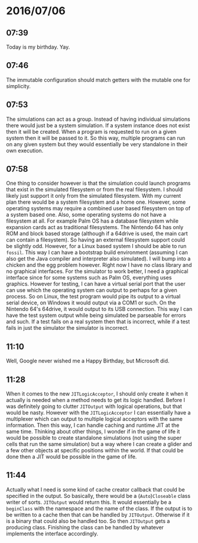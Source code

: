 # 2016/07/06

## 07:39

Today is my birthday. Yay.

## 07:46

The immutable configuration should match getters with the mutable one for
simplicity.

## 07:53

The simulations can act as a group. Instead of having individual simulations
there would just be a system simulation. If a system instance does not exist
then it will be created. When a program is requested to run on a given system
then it will be passed to it. So this way, multiple programs can run on any
given system but they would essentially be very standalone in their own
execution.

## 07:58

One thing to consider however is that the simulation could launch programs
that exist in the simulated filesystem or from the real filesystem. I should
likely just support it only from the simulated filesystem. With my current plan
there would be a system filesystem and a home one. However, some operating
systems may require a combined user based filesystem on top of a system based
one. Also, some operating systems do not have a filesystem at all. For example
Palm OS has a database filesystem while expansion cards act as traditional
filesystems. The Nintendo 64 has only ROM and block based storage (although if
a 64drive is used, the main cart can contain a filesystem). So having an
external filesystem support could be slightly odd. However, for a Linux
based system I should be able to run `fossil`. This way I can have a bootstrap
build environment (assuming I can also get the Java compiler and interpreter
also simulated). I will bump into a chicken and the egg problem however. Right
now I have no class library and no graphical interfaces. For the simulator to
work better, I need a graphical interface since for some systems such as
Palm OS, everything uses graphics. However for testing, I can have a virtual
serial port that the user can use which the operating system can output to
perhaps for a given process. So on Linux, the test program would pipe its
output to a virtual serial device, on Windows it would output via a COM1 or
such. On the Nintendo 64's 64drive, it would output to its USB connection.
This way I can have the test system output while being simulated be parseable
for errors and such. If a test fails on a real system then that is incorrect,
while if a test fails in just the simulator the simulator is incorrect.

## 11:10

Well, Google never wished me a Happy Birthday, but Microsoft did.

## 11:28

When it comes to the new `JITLogicAcceptor`, I should only create it when it
actually is needed when a method needs to get its logic handled. Before I was
definitely going to clutter `JITOutput` with logical operations, but that
would be nasty. However with the `JITLogicAcceptor` I can essentially have a
multiplexer which can output to multiple logical acceptors with the same
information. Then this way, I can handle caching and runtime JIT at the same
time. Thinking about other things, I wonder if in the game of life it would
be possible to create standalone simulations (not using the super cells that
run the same simulation) but a way where I can create a glider and a few other
objects at specific positions within the world. If that could be done then a
JIT would be possible in the game of life.

## 11:44

Actually what I need is some kind of cache creator callback that could be
specified in the output. So basically, there would be a (`Auto`)`Closeable`
class writer of sorts. `JITOutput` would return this. It would essentially be
a `beginClass` with the namespace and the name of the class. If the output is
to be written to a cache then that can be handled by `JITOutput`. Otherwise
if it is a binary that could also be handled too. So then `JITOutput` gets a
producing class. Finishing the class can be handled by whatever implements the
interface accordingly.

